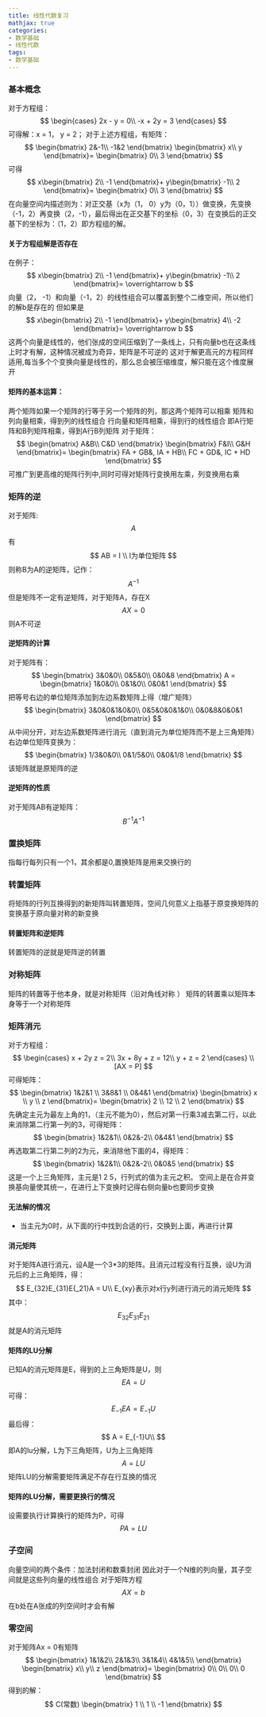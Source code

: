 ```yaml
---
title: 线性代数复习
mathjax: true
categories: 
- 数学基础
- 线性代数
tags: 
- 数学基础
---
```


### 基本概念
对于方程组：
$$
\begin{cases}
2x - y = 0\\
-x + 2y = 3
\end{cases}
$$
可得解：x = 1， y = 2；
对于上述方程组，有矩阵：
$$
\begin{bmatrix}
2&-1\\
-1&2
\end{bmatrix}
\begin{bmatrix}
x\\
y
\end{bmatrix}=
\begin{bmatrix}
0\\
3
\end{bmatrix}
$$
可得
$$
x\begin{bmatrix}
2\\
-1
\end{bmatrix}+
y\begin{bmatrix}
-1\\
2
\end{bmatrix}=
\begin{bmatrix}
0\\
3
\end{bmatrix}
$$
在向量空间内描述则为：对正交基（x为（1， 0）y为（0，1））做变换，先变换（-1，2）再变换（2，-1），最后得出在正交基下的坐标（0，3）在变换后的正交基下的坐标为：（1，2）即方程组的解。
#### 关于方程组解是否存在
在例子：
$$
x\begin{bmatrix}
2\\
-1
\end{bmatrix}+
y\begin{bmatrix}
-1\\
2
\end{bmatrix}=
\overrightarrow b
$$
向量（2， -1）和向量（-1，2）的线性组合可以覆盖到整个二维空间，所以他们的解b是存在的
但如果是
$$
x\begin{bmatrix}
2\\
-1
\end{bmatrix}+
y\begin{bmatrix}
4\\
-2
\end{bmatrix}=
\overrightarrow b
$$
这两个向量是线性的，他们张成的空间压缩到了一条线上，只有向量b也在这条线上时才有解，这种情况被成为奇异，矩阵是不可逆的
这对于解更高元的方程同样适用,每当多个个变换向量是线性的，那么总会被压缩维度，解只能在这个维度展开
#### 矩阵的基本运算：
两个矩阵如果一个矩阵的行等于另一个矩阵的列，那这两个矩阵可以相乘
矩阵和列向量相乘，得到列的线性组合
行向量和矩阵相乘，得到行的线性组合
即A行矩阵和B列矩阵相乘，得到A行B列矩阵
对于矩阵：
$$
\begin{bmatrix}
    A&B\\
    C&D
\end{bmatrix}
\begin{bmatrix}
    F&I\\
    G&H
\end{bmatrix}=
\begin{bmatrix}
    FA + GB&, IA + HB\\
    FC + GD&, IC + HD
\end{bmatrix}
$$
可推广到更高维的矩阵行列中,同时可得对矩阵行变换用左乘，列变换用右乘



### 矩阵的逆
对于矩阵:
$$
A
$$
有
$$
AB = I \\
I为单位矩阵
$$
则称B为A的逆矩阵，记作：
$$
A^{-1}
$$
但是矩阵不一定有逆矩阵，对于矩阵A，存在X
$$
AX = 0
$$
则A不可逆
#### 逆矩阵的计算
对于矩阵有：
$$
\begin{bmatrix}
    3&0&0\\
    0&5&0\\
    0&0&8
\end{bmatrix}
A = 
\begin{bmatrix}
    1&0&0\\
    0&1&0\\
    0&0&1
\end{bmatrix}
$$
把等号右边的单位矩阵添加到左边系数矩阵上得（增广矩阵）
$$
\begin{bmatrix}
    3&0&0&1&0&0\\
    0&5&0&0&1&0\\
    0&0&8&0&0&1
\end{bmatrix}
$$
从中间分开，对左边系数矩阵进行消元（直到消元为单位矩阵而不是上三角矩阵）右边单位矩阵变换为：
$$
\begin{bmatrix}
    1/3&0&0\\
    0&1/5&0\\
    0&0&1/8
\end{bmatrix}
$$
该矩阵就是原矩阵的逆
#### 逆矩阵的性质
对于矩阵AB有逆矩阵：
$$
    B^{-1}A^{-1}
$$
### 置换矩阵
指每行每列只有一个1，其余都是0,置换矩阵是用来交换行的

### 转置矩阵
将矩阵的行列互换得到的新矩阵叫转置矩阵，空间几何意义上指基于原变换矩阵的变换基于原向量对称的新变换

#### 转置矩阵和逆矩阵
转置矩阵的逆就是矩阵逆的转置

### 对称矩阵
矩阵的转置等于他本身，就是对称矩阵（沿对角线对称 ）
矩阵的转置乘以矩阵本身等于一个对称矩阵
 
### 矩阵消元 
对于方程组：
$$
\begin{cases}
x + 2y z = 2\\
3x + 8y + z = 12\\
   y + z = 2
\end{cases} \\
[AX = P]
$$
可得矩阵：
$$
\begin{bmatrix}
    1&2&1 \\
    3&8&1 \\
    0&4&1
\end{bmatrix}
\begin{bmatrix}
    x \\
    y \\
    z
\end{bmatrix}=
\begin{bmatrix}
    2 \\
    12 \\
    2
\end{bmatrix}
$$
先确定主元为最左上角的1，（主元不能为0），然后对第一行乘3减去第二行，以此来消除第二行第一列的3，可得矩阵：
$$
\begin{bmatrix}
    1&2&1\\
    0&2&-2\\
    0&4&1
\end{bmatrix}
$$
再选取第二行第二列的2为元，来消除他下面的4，得矩阵：
$$
\begin{bmatrix}
    1&2&1\\
    0&2&-2\\
    0&0&5
\end{bmatrix}
$$
这是一个上三角矩阵，主元是1 2 5，行列式的值为主元之积。
空间上是在合并变换基向量使其统一，在进行上下变换时记得右侧向量b也要同步变换
#### 无法解的情况
- 当主元为0时，从下面的行中找到合适的行，交换到上面，再进行计算
#### 消元矩阵
对于矩阵A进行消元，设A是一个3*3的矩阵。且消元过程没有行互换，设U为消元后的上三角矩阵，得：
$$
E_{32}E_{31}E{_21}A = U\\
E_{xy}表示对x行y列进行消元的消元矩阵
$$ 
其中：
$$
E_{32}E_{31}E{_21}
$$
就是A的消元矩阵
#### 矩阵的LU分解
已知A的消元矩阵是E，得到的上三角矩阵是U，则
$$
EA = U
$$
可得：
$$
E_{-1}EA = E_{-1}U
$$
最后得：
$$
A = E_{-1}U\\
$$
即A的lu分解，L为下三角矩阵，U为上三角矩阵
$$
A = LU
$$
矩阵LU的分解需要矩阵满足不存在行互换的情况
#### 矩阵的LU分解，需要更换行的情况
设需要执行计算换行的矩阵为P，可得
$$
 PA = LU
$$
### 子空间
向量空间的两个条件：加法封闭和数乘封闭
因此对于一个N维的列向量，其子空间就是这些列向量的线性组合
对于矩阵方程
$$
AX = b
$$
在b处在A张成的列空间时才会有解

### 零空间
对于矩阵Ax = 0有矩阵
$$
\begin{bmatrix}
    1&1&2\\
    2&1&3\\ 
    3&1&4\\
    4&1&5\\
\end{bmatrix}
\begin{bmatrix}
    x\\
    y\\
    z
\end{bmatrix}=
\begin{bmatrix}
    0\\
    0\\
    0\\
    0
\end{bmatrix}
$$
得到的解：
$$
C(常数)
\begin{bmatrix}
    1 \\
    1 \\
    -1
\end{bmatrix}
$$
